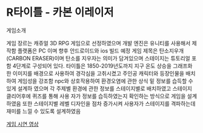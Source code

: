 # R타이틀 - 카본 이레이저

게임소개

게임 장르는 캐쥬얼 3D RPG 게임으로 선정하였으며 개발 엔진은 유니티를 사용해서 제작함 플랫폼은 PC
이며 향후 안드로이드와 ios 빌드 예정 게임 제목은 탄소지우개(CARBON ERASER)이며 탄소를 지우자는
의미가 담겨있으며 스테이지는 튜토리얼 포함 4단계로 구성되어 있다. 타이틀은 1850-2019년도까지 지구
온도 상승을 그래프화한 이미지를 배경으로 사용하여 경각심을 고취시켰고 주인공 캐릭터와 등장인물을
배치하여 게임성을 강조함 npc와 상호작용하여 환경오염에 관한 상식 밑 정보를 습득할 수 있게 설계하
였으며 각 주제별 환경에 관한 정보를 스테이지별로 배치하였고 스테이지 클리어후에 퀴즈를 통해 사용
자가 정보를 습득하였는지 확인하는 방식으로 게임을 설계하였음 또한 스테이지별 레벨 디자인을 점차
증가시켜 사용자가 스테이지를 격파하는데 재미를 느낄 수 있도록 설계하였음


[게임 시연 영상](https://youtu.be/fP7TRnW4tp0) 
